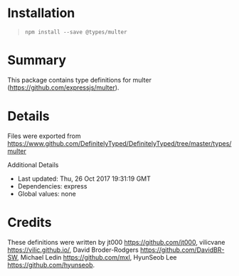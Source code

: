 # Installation
> `npm install --save @types/multer`

# Summary
This package contains type definitions for multer (https://github.com/expressjs/multer).

# Details
Files were exported from https://www.github.com/DefinitelyTyped/DefinitelyTyped/tree/master/types/multer

Additional Details
 * Last updated: Thu, 26 Oct 2017 19:31:19 GMT
 * Dependencies: express
 * Global values: none

# Credits
These definitions were written by jt000 <https://github.com/jt000>, vilicvane <https://vilic.github.io/>, David Broder-Rodgers <https://github.com/DavidBR-SW>, Michael Ledin <https://github.com/mxl>, HyunSeob Lee <https://github.com/hyunseob>.
